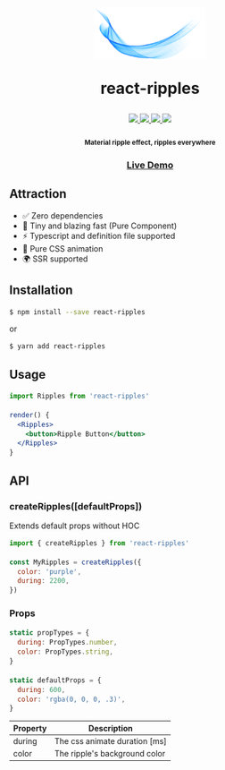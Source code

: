<h1 align="center">
  <img width="200" src="./assets/logo2.png"/>
  <p>react-ripples</p>
</h1>

<p align="center">
  <a href="https://www.npmjs.org/package/react-ripples">
    <img src="https://flat.badgen.net/npm/v/react-ripples"/>
  </a>
  <a href="https://circleci.com/gh/rwu823/react-ripples" alt="Build Status">
    <img src="https://flat.badgen.net/circleci/github/rwu823/react-ripples/master" />
  </a>
  <a href="https://codecov.io/github/rwu823/react-ripples">
    <img src="https://flat.badgen.net/codecov/c/github/rwu823/react-ripples"/>
  </a>
  <img src="https://flat.badgen.net/bundlephobia/minzip/react-ripples" />
</p>

<h4 align="center">
  <sub>Material ripple effect, ripples everywhere</sub>
</h4>

<h3 align="center">
  <a href="https://rwu823.github.io/react-ripples">Live Demo</a>
</h3>

## Attraction

- ✅ Zero dependencies
- 🚀 Tiny and blazing fast (Pure Component)
- ⚡ Typescript and definition file supported
- 🎨 Pure CSS animation
- 🌍 SSR supported

## Installation

```sh
$ npm install --save react-ripples
```

or

```sh
$ yarn add react-ripples
```

## Usage

```jsx
import Ripples from 'react-ripples'

render() {
  <Ripples>
    <button>Ripple Button</button>
  </Ripples>
}
```

## API

### createRipples([defaultProps])

Extends default props without HOC

```jsx
import { createRipples } from 'react-ripples'

const MyRipples = createRipples({
  color: 'purple',
  during: 2200,
})
```

### Props

```javascript
static propTypes = {
  during: PropTypes.number,
  color: PropTypes.string,
}

static defaultProps = {
  during: 600,
  color: 'rgba(0, 0, 0, .3)',
}
```

| Property | Description                   |
| -------- | ----------------------------- |
| during   | The css animate duration [ms] |
| color    | The ripple's background color |
